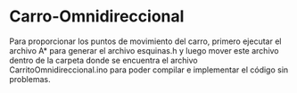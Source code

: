# Carro-Omnidireccional

Para proporcionar los puntos de movimiento del carro, primero ejecutar el archivo A* para generar el archivo esquinas.h y luego mover este archivo dentro de la carpeta donde se encuentra el archivo CarritoOmnidireccional.ino para poder compilar e implementar el código sin problemas. 
